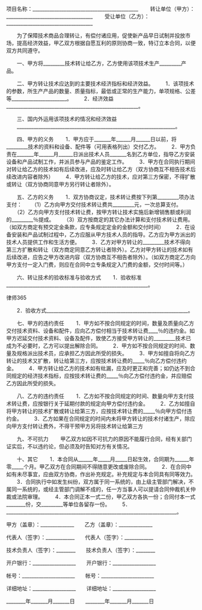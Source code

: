 
 项目名称：____________________________________________
　　转让单位（甲方）：____________________________________
　　受让单位（乙方）：____________________________________


　　为了保障技术商品合理转让，有偿付诸应用，促使新产品早日试制并投放市场，提高经济效益，甲乙双方根据自愿互利的原则协商一致，特订立本合同，以便双方共同遵守。


　　一、甲方将_________技术转让给乙方，乙方使用该项技术生产_________产品。


　　二、甲方转让技术应达到的主要技术经济指标和经济效益。
　　1．该项技术的参数，所生产产品的数量、质量指标，最低或正常的生产能力，单项规格、公差等_______________________。
　　2．经济效益_______________________________________________________。


　　三、国内外运用该项技术的情况和经济效益
　　__________________________________________________________________。


　　四、甲方的义务
　　1．甲方应于_______年______月______日以前，将_________技术的资料和设备、配件等（可用表格列出）交付乙方。
　　2．甲方负责在_______年______月______日派出技术人员_______名到乙方单位，指导乙方安装设备和产品试制工作，并派员参与产品的鉴定工作。
　　3．甲方在合同执行期间对转让给乙方的技术如有后续改进，应及时转让给乙方（双方协商互不相告技术后续改进内容者除外）
　　4．甲方转让给乙方的技术，应对第三方保密，不得扩散或转让（双方协商同意甲方另行转让者除外）。


　　五、乙方的义务
　　1．双方协商议定，技术转让费按下列第_________项办法支付：
　　（1）乙方向甲方交付技术转让费共_________元，一次总算支付。
　　（2）乙方向甲方支付技术转让费，按甲方转让技术实施后新增销售额或利润的_________％提成。
　　（3）双方按商定的其它办法计算和支付技术转让费用。（如双方商定有预交定金条款，应专条规定定金的金额和交付时间）
　　2．在设备安装和产品试制过程中，乙方应服从甲方技术人员的指导。乙方应为甲方派出的技术人员提供工作和生活方便。
　　3．乙方对甲方转让的_________技术不得向第三方扩散和转让（双方商定同意乙方转让者除外）。乙方对甲方转让的技术如有后续改进，应告之甲方改进内容（双方协商互不相告者除外）。（如双方商定乙方向甲方支付一定入门费，则应在合同中立专条规定入门费的金额，交付时间等。）


　　六、转让技术的验收标准与验收方式
　　1．验收标准___________________________________________________________。




 
律师365






　　2．验收方式___________________________________________________________。




　　七、甲方的违约责任
　　1．甲方如不按合同规定的时间，数量及质量向乙方交付技术资料、设备和配件，应向乙方偿付相当于技术转让费____％的违约金。如甲方迟延交付技术资料、设备及配件，致使乙方接受甲方转让的_________技术已成为不必要时，乙方可以提出解除合同。
　　2．甲方如不按合同规定的时间、数量及规格派出技术员，应承担乙方因此所受的损失。
　　3．甲方如擅自将向乙方转让的技术又扩散，转让给第三方，应按技术转让费的_____％向乙方偿付违约金。
　　4．甲方转让给乙方的技术如有纰漏，应及时更正和完善；如仍达不到合同规定的经济技术指标，应按技术转让费的_____％向乙方偿付违约金，并应赔偿乙方因此所受的损失。


　　八、乙方的违约责任
　　1．乙方如不按合同规定的时间、数量向甲方支付技术转让费，应按银行关于延期付款的规定向甲方偿付违约金。
　　2．乙方如擅自将甲方转让的技术扩散或转让给第三方，应按技术转让费的_____％向甲方偿付违约金。
　　3．乙方如果在合同规定的时间内未将甲方转让的技术付诸生产，除应向甲方支付转让费外，不得干预甲方另将技术转让给第三方


　　九、不可抗力
　　甲乙双方如因不可抗力的原因不能履行合同，经有关部门证实后，不以违约论，但必须及时告知对方有关情况。


　　十、其它
　　1．本合同从______年_____月_____日起生效，合同期为______年零_____个月。甲乙双方在合同期间不得随意更改或废除合同。
　　2．在合同中如有未尽事宜，应由双方协商，作出补充规定。补充规定与本合同具有同等效力。
　　3．合同执行中如发生纠纷，双方属于同一系统的，由上级主管部门解决，不属同一系统的，或经主管部门调解不成的，任一方当事人可以提请合同仲裁机关仲裁或法院审理。
　　4．本合同正本一式二份，甲乙双方各执一份；合同付本一式________份，交_________等单位各留存一份。
　　5．_______________________________________________________________________。


 



 
甲方（盖章）：______________　　乙方（盖章）：______________
 
代表人（签字）：____________　　代表人（签字）：____________
 
技术负责人（签字）：________　　技术负责人（签字）：________
 
开户银行：__________________　　开户银行：__________________
 
帐号：______________________　　帐号：______________________
 
详细地址：__________________　　详细地址：__________________
 
________年_______月_______日　　________年_______月_______日
 

 
 

 
 
 
  
 
  
 
   


   
 

   


   


   
 
 
  
 
 
 

